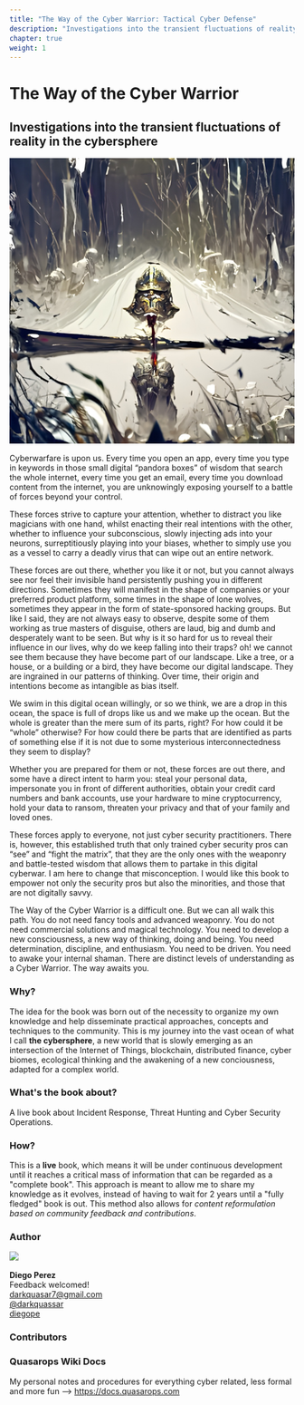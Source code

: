 ```yaml
---
title: "The Way of the Cyber Warrior: Tactical Cyber Defense"
description: "Investigations into the transient fluctuations of reality in the cybersphere. A live book about Incident Response, Threat Hunting and Cyber Security Operations."
chapter: true
weight: 1
---
```


# The Way of the Cyber Warrior
## Investigations into the transient fluctuations of reality in the cybersphere

![](https://raw.githubusercontent.com/darkquasar/book.threathunterz.com/main/thewayof/figures/concept-art/the-way-of-the-cyber-warrior-01.jpg)


Cyberwarfare is upon us. Every time you open an app, every time you type in keywords in those small digital “pandora boxes” of wisdom that search the whole internet, every time you get an email, every time you download content from the internet, you are unknowingly exposing yourself to a battle of forces beyond your control.

These forces strive to capture your attention, whether to distract you like magicians with one hand, whilst enacting their real intentions with the other, whether to influence your subconscious, slowly injecting ads into your neurons, surreptitiously playing into your biases, whether to simply use you as a vessel to carry a deadly virus that can wipe out an entire network.

These forces are out there, whether you like it or not, but you cannot always see nor feel their invisible hand persistently pushing you in different directions. Sometimes they will manifest in the shape of companies or your preferred product platform, some times in the shape of lone wolves, sometimes they appear in the form of state-sponsored hacking groups. But like I said, they are not always easy to observe, despite some of them working as true masters of disguise, others are laud, big and dumb and desperately want to be seen. But why is it so hard for us to reveal their influence in our lives, why do we keep falling into their traps? oh! we cannot see them because they have become part of our landscape. Like a tree, or a house, or a building or a bird, they have become our digital landscape. They are ingrained in our patterns of thinking. Over time, their origin and intentions become as intangible as bias itself.

We swim in this digital ocean willingly, or so we think, we are a drop in this ocean, the space is full of drops like us and we make up the ocean. But the whole is greater than the mere sum of its parts, right? For how could it be “whole” otherwise? For how could there be parts that are identified as parts of something else if it is not due to some mysterious interconnectedness they seem to display?

Whether you are prepared for them or not, these forces are out there, and some have a direct intent to harm you: steal your personal data, impersonate you in front of different authorities, obtain your credit card numbers and bank accounts, use your hardware to mine cryptocurrency, hold your data to ransom, threaten your privacy and that of your family and loved ones. 

These forces apply to everyone, not just cyber security practitioners. There is, however, this established truth that only trained cyber security pros can “see” and “fight the matrix”, that they are the only ones with the weaponry and battle-tested wisdom that allows them to partake in this digital cyberwar. I am here to change that misconception. I would like this book to empower not only the security pros but also the minorities, and those that are not digitally savvy.  

The Way of the Cyber Warrior is a difficult one. But we can all walk this path. You do not need fancy tools and advanced weaponry. You do not need commercial solutions and magical technology. You need to develop a new consciousness, a new way of thinking, doing and being. You need determination, discipline, and enthusiasm. You need to be driven. You need to awake your internal shaman. There are distinct levels of understanding as a Cyber Warrior. The way awaits you.

### Why?

The idea for the book was born out of the necessity to organize my own knowledge and help disseminate practical approaches, concepts and techniques to the community. This is my journey into the vast ocean of what I call **the cybersphere**, a new world that is slowly emerging as an intersection of the Internet of Things, blockchain, distributed finance, cyber biomes, ecological thinking and the awakening of a new conciousness, adapted for a complex world. 

### <i class="fas fa-book"></i> What's the book about?
A live book about Incident Response, Threat Hunting and Cyber Security Operations.

### <i class="fas fa-bolt"></i> How?

This is a **live** book, which means it will be under continuous development until it reaches a critical mass of information that can be regarded as a "complete book". This approach is meant to allow me to share my knowledge as it evolves, instead of having to wait for 2 years until a "fully fledged" book is out. This method also allows for *content reformulation based on community feedback and contributions*. 

### Author

![](https://res.cloudinary.com/dnlarfkn3/image/upload/w_1000,ar_16:9,c_fill,g_auto,e_sharpen/v1590545655/docs.quasarops.com/steampunk-goggles_dfzy52.png)

**Diego Perez** <br/>
Feedback welcomed! <br/>
<i class="far fa-envelope"></i> darkquasar7@gmail.com <br/>
<i class="fab fa-twitter"></i> [@darkquassar](https://twitter.com/darkquassar?lang=en) <br/>
<i class="fab fa-linkedin-in"></i> [diegope](https://au.linkedin.com/in/diegope) <br/>


### Contributors

### Quasarops Wiki Docs

My personal notes and procedures for everything cyber related, less formal and more fun --> https://docs.quasarops.com